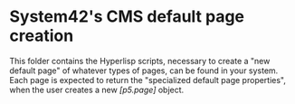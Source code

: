 System42's CMS default page creation
========

This folder contains the Hyperlisp scripts, necessary to create a "new default page" of whatever types of pages, can be found in your
system. Each page is expected to return the "specialized default page properties", when the user creates a new *[p5.page]* object.


